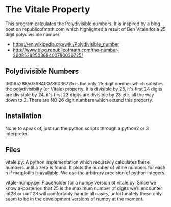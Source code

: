 The Vitale Property
===================

This program calculates the Polydivisible numbers. It is inspired by a
blog post on republicofmath.com which highlighted a result of Ben Vitale
for a 25 digit polydivisible number.

 * https://en.wikipedia.org/wiki/Polydivisible_number
 * http://www.blog.republicofmath.com/the-number-3608528850368400786036725/

Polydivisible Numbers
---------------------
3608528850368400786036725 is the only 25 digit number which satisfies
the polydivisibilty (or Vitale) property. It is divisible by 25, it's
first 24 digits are divisible by 24, it's first 23 digits are divisible
by 23 etc. all the way down to 2. There are NO 26 digit numbers which
extend this property.


Installation
------------
None to speak of, just run the python scripts through a python2 or 3
interpreter

Files
-----
vitale.py: A python implementation which recursivly calculates these
numbers until a zero is found. It plots the number of vitale numbers for
each n if matplotlib is available. We use the arbitrary precision of
python integers.

vitale-numpy.py: Placeholder for a numpy version of vitale.py. Since we
know a-posteriori that 25 is the maximum number of digits we'll
encounter int28 or uint128 will comfortably handle all cases,
unfortunately these only seem to be in the development versions of numpy
at the moment.
